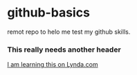 # github-basics
remot repo to helo me test my github skills. 

### This really needs another header

[I am learning this on Lynda.com](https://www.Lynda.com)
